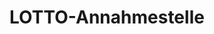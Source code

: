 ---
title: "LOTTO-Annahmestelle"
url: /muenchen/lotto-annahmestelle-werinherstrasse/
shop: Kiosk
---
